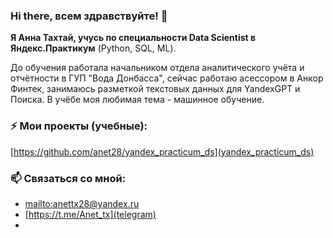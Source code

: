### Hi there, всем здравствуйте! 👋
**Я Анна Тахтай, учусь по специальности Data Scientist в Яндекс.Практикум** (Python, SQL, ML).

До обучения работала начальником отдела аналитического учёта и отчётности в ГУП "Вода Донбасса", сейчас работаю асессором в Анкор Финтек, занимаюсь разметкой текстовых данных для YandexGPT и Поиска. В учёбе моя любимая тема - машинное обучение.

### ⚡ Мои проекты (учебные): 
[https://github.com/anet28/yandex_practicum_ds](yandex_practicum_ds)

### 📫 Связаться со мной:
- [mailto:anettx28@yandex.ru](почта)
- [https://t.me/Anet_tx](telegram)
- 
